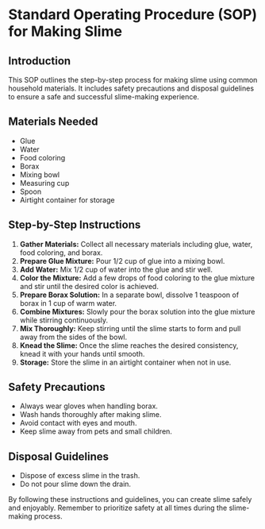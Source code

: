 # Standard Operating Procedure (SOP) for Making Slime

## Introduction
This SOP outlines the step-by-step process for making slime using common household materials. It includes safety precautions and disposal guidelines to ensure a safe and successful slime-making experience.

## Materials Needed
- Glue
- Water
- Food coloring
- Borax
- Mixing bowl
- Measuring cup
- Spoon
- Airtight container for storage

## Step-by-Step Instructions
1. **Gather Materials:** Collect all necessary materials including glue, water, food coloring, and borax.
2. **Prepare Glue Mixture:** Pour 1/2 cup of glue into a mixing bowl.
3. **Add Water:** Mix 1/2 cup of water into the glue and stir well.
4. **Color the Mixture:** Add a few drops of food coloring to the glue mixture and stir until the desired color is achieved.
5. **Prepare Borax Solution:** In a separate bowl, dissolve 1 teaspoon of borax in 1 cup of warm water.
6. **Combine Mixtures:** Slowly pour the borax solution into the glue mixture while stirring continuously.
7. **Mix Thoroughly:** Keep stirring until the slime starts to form and pull away from the sides of the bowl.
8. **Knead the Slime:** Once the slime reaches the desired consistency, knead it with your hands until smooth.
9. **Storage:** Store the slime in an airtight container when not in use.

## Safety Precautions
- Always wear gloves when handling borax.
- Wash hands thoroughly after making slime.
- Avoid contact with eyes and mouth.
- Keep slime away from pets and small children.

## Disposal Guidelines
- Dispose of excess slime in the trash.
- Do not pour slime down the drain.

By following these instructions and guidelines, you can create slime safely and enjoyably. Remember to prioritize safety at all times during the slime-making process.
